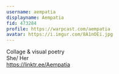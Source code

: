 ```yaml
---
username: aempatia
displayname: Aempatia
fid: 473284
profile: https://warpcast.com/aempatia
avatar: https://i.imgur.com/8A1nOEi.jpg
---
```

Collage & visual poetry  
She/ Her  
https://linktr.ee/Aempatia  
